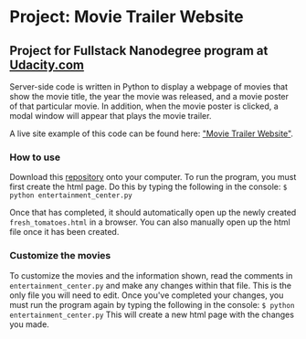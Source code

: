 # Project: Movie Trailer Website

## Project for Fullstack Nanodegree program at [Udacity.com](http://www.udacity.com "Udacity.com")

Server-side code is written in Python to display a webpage of movies that show
the movie title, the year the movie was released, and a movie poster of that particular movie. In addition, when the movie poster is clicked, a modal window will appear that plays the movie trailer.

A live site example of this code can be found here: ["Movie Trailer Website"](https://junclemente.github.io/movie_trailer/fresh_tomatoes).

### How to use

Download this [repository](https://github.com/junclemente/movie_trailer) onto your computer. 
To run the program, you must first create the html page.
Do this by typing the following in the console: 
`$ python entertainment_center.py`

Once that has completed, it should automatically open up the newly created
`fresh_tomatoes.html` in a browser. You can also manually open up the html file
once it has been created. 

### Customize the movies

To customize the movies and the information shown, read the comments in
`entertainment_center.py` and make any changes within that file. This is the only file you will need to edit. Once you've completed your changes, you must run the program again by typing the following in the console: 
`$ python entertainment_center.py`
This will create a new html page with the changes you made. 

